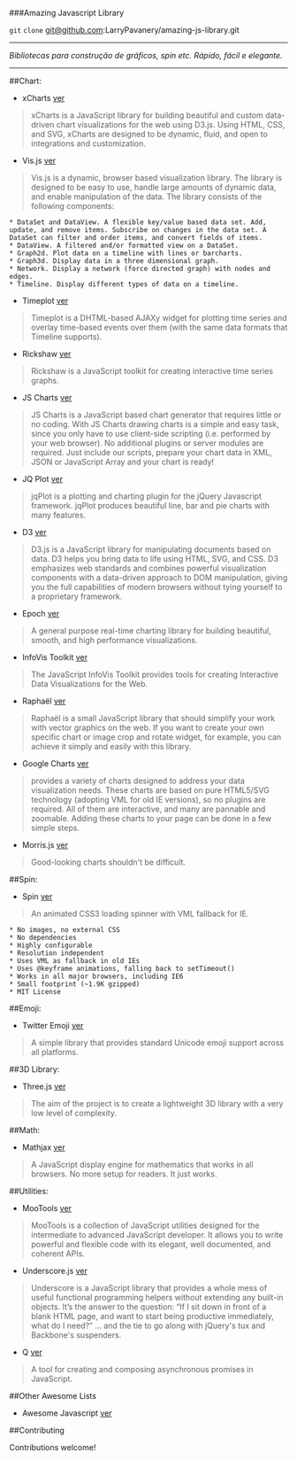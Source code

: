 ###Amazing Javascript Library

`git` `clone` git@github.com:LarryPavanery/amazing-js-library.git

---

*Bibliotecas para construção de gráficos, spin etc. Rápido, fácil e elegante.*

---
##Chart:
* xCharts [ver](http://tenxer.github.io/xcharts/)
> xCharts is a JavaScript library for building beautiful and custom data-driven chart visualizations for the web using D3.js. Using HTML, CSS, and SVG, xCharts are designed to be dynamic, fluid, and open to integrations and customization.

* Vis.js [ver](http://visjs.org/)
> Vis.js is a dynamic, browser based visualization library. The library is designed to be easy to use, handle large amounts of dynamic data, and enable manipulation of the data. The library consists of the following components:

    * DataSet and DataView. A flexible key/value based data set. Add, update, and remove items. Subscribe on changes in the data set. A DataSet can filter and order items, and convert fields of items.
    * DataView. A filtered and/or formatted view on a DataSet.
    * Graph2d. Plot data on a timeline with lines or barcharts.
    * Graph3d. Display data in a three dimensional graph.
    * Network. Display a network (force directed graph) with nodes and edges.
    * Timeline. Display different types of data on a timeline.

* Timeplot [ver](http://www.simile-widgets.org/timeplot/)
> Timeplot is a DHTML-based AJAXy widget for plotting time series and overlay time-based events over them (with the same data formats that Timeline supports).

* Rickshaw [ver](http://code.shutterstock.com/rickshaw/)
> Rickshaw is a JavaScript toolkit for creating interactive time series graphs.
    
* JS Charts [ver](http://www.jscharts.com/)
> JS Charts is a JavaScript based chart generator that requires little or no coding. With JS Charts drawing charts is a simple and easy task, since you only have to use client-side scripting (i.e. performed by your web browser). No additional plugins or server modules are required. Just include our scripts, prepare your chart data in XML, JSON or JavaScript Array and your chart is ready! 

* JQ Plot [ver](http://www.jqplot.com/)
> jqPlot is a plotting and charting plugin for the jQuery Javascript framework. jqPlot produces beautiful line, bar and pie charts with many features.

* D3 [ver](https://github.com/mbostock/d3)
> D3.js is a JavaScript library for manipulating documents based on data. D3 helps you bring data to life using HTML, SVG, and CSS. D3 emphasizes web standards and combines powerful visualization components with a data-driven approach to DOM manipulation, giving you the full capabilities of modern browsers without tying yourself to a proprietary framework.

* Epoch [ver](http://fastly.github.io/epoch/)
> A general purpose real-time charting library for building beautiful, smooth, and high performance visualizations.

* InfoVis Toolkit [ver](http://philogb.github.io/jit/)
> The JavaScript InfoVis Toolkit provides tools for creating Interactive Data Visualizations for the Web. 

* Raphaël [ver](http://raphaeljs.com/)
> Raphaël is a small JavaScript library that should simplify your work with vector graphics on the web. If you want to create your own specific chart or image crop and rotate widget, for example, you can achieve it simply and easily with this library.  

* Google Charts [ver](https://google-developers.appspot.com/chart/interactive/docs/gallery)
> provides a variety of charts designed to address your data visualization needs. These charts are based on pure HTML5/SVG technology (adopting VML for old IE versions), so no plugins are required. All of them are interactive, and many are pannable and zoomable. Adding these charts to your page can be done in a few simple steps. 

* Morris.js [ver](http://morrisjs.github.io/morris.js/)
> Good-looking charts shouldn't be difficult. 

##Spin:
* Spin [ver](http://fgnass.github.io/spin.js/)
> An animated CSS3 loading spinner with VML fallback for IE.

    * No images, no external CSS
    * No dependencies
    * Highly configurable
    * Resolution independent
    * Uses VML as fallback in old IEs
    * Uses @keyframe animations, falling back to setTimeout()
    * Works in all major browsers, including IE6
    * Small footprint (~1.9K gzipped)
    * MIT License

##Emoji:
* Twitter Emoji [ver](https://github.com/twitter/twemoji)

 > A simple library that provides standard Unicode emoji support across all platforms.
 
##3D Library:
* Three.js [ver](https://github.com/mrdoob/three.js/)

 > The aim of the project is to create a lightweight 3D library with a very low level of complexity.


##Math:
* Mathjax [ver](https://www.mathjax.org/#docs)

 > A JavaScript display engine for mathematics that works in all browsers. No more setup for readers. It just works.

##Utilities:
* MooTools [ver](http://mootools.net/)

 > MooTools is a collection of JavaScript utilities designed for the intermediate to advanced JavaScript developer. It allows you to write powerful and flexible code with its elegant, well documented, and coherent APIs.

* Underscore.js [ver](http://underscorejs.org/)

 > Underscore is a JavaScript library that provides a whole mess of useful functional programming helpers without extending any built-in objects. It’s the answer to the question: “If I sit down in front of a blank HTML page, and want to start being productive immediately, what do I need?” … and the tie to go along with jQuery's tux and Backbone's suspenders. 

* Q [ver](https://github.com/kriskowal/q)

 > A tool for creating and composing asynchronous promises in JavaScript. 
 

##Other Awesome Lists
* Awesome Javascript [ver](https://github.com/sorrycc/awesome-javascript)

##Contributing

Contributions welcome!

